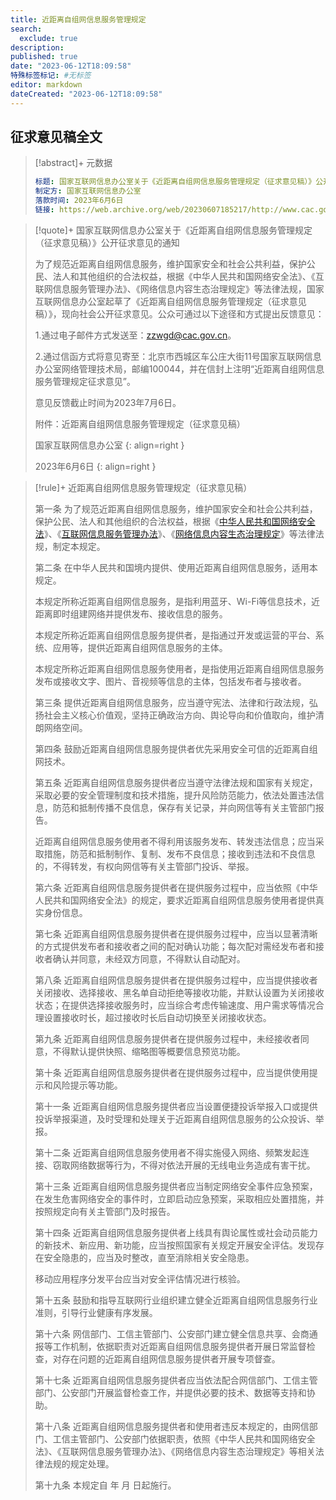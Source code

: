 ```yaml
---
title: 近距离自组网信息服务管理规定
search:
  exclude: true
description:
published: true
date: "2023-06-12T18:09:58"
特殊标签标记: #无标签
editor: markdown
dateCreated: "2023-06-12T18:09:58"
---
```


## 征求意见稿全文

> [!abstract]+ 元数据
>
> ```yaml
> 标题: 国家互联网信息办公室关于《近距离自组网信息服务管理规定（征求意见稿）》公开征求意见的通知
> 制定方: 国家互联网信息办公室
> 落款时间: 2023年6月6日
> 链接: https://web.archive.org/web/20230607185217/http://www.cac.gov.cn/2023-06/06/c_1687698272954687.htm
> ```

> [!quote]+ 国家互联网信息办公室关于《近距离自组网信息服务管理规定（征求意见稿）》公开征求意见的通知
>
> 为了规范近距离自组网信息服务，维护国家安全和社会公共利益，保护公民、法人和其他组织的合法权益，根据《中华人民共和国网络安全法》、《互联网信息服务管理办法》、《网络信息内容生态治理规定》等法律法规，国家互联网信息办公室起草了《近距离自组网信息服务管理规定（征求意见稿）》，现向社会公开征求意见。公众可通过以下途径和方式提出反馈意见：
>
> 1.通过电子邮件方式发送至：zzwgd@cac.gov.cn。
>
> 2.通过信函方式将意见寄至：北京市西城区车公庄大街11号国家互联网信息办公室网络管理技术局，邮编100044，并在信封上注明“近距离自组网信息服务管理规定征求意见”。
>
> 意见反馈截止时间为2023年7月6日。
>
> 附件：近距离自组网信息服务管理规定（征求意见稿）
>
> 国家互联网信息办公室
> {: align=right }
>
> 2023年6月6日
> {: align=right }

> [!rule]+ 近距离自组网信息服务管理规定（征求意见稿）
>
> 第一条 为了规范近距离自组网信息服务，维护国家安全和社会公共利益，保护公民、法人和其他组织的合法权益，根据《[中华人民共和国网络安全法](/rule/普通法律/中华人民共和国网络安全法.md)》、《[互联网信息服务管理办法](/rule/国务院/互联网信息服务管理办法.md)》、《[网络信息内容生态治理规定](/rule/国家互联网信息办公室/网络信息内容生态治理规定.md)》等法律法规，制定本规定。
>
> 第二条 在中华人民共和国境内提供、使用近距离自组网信息服务，适用本规定。
>
> 本规定所称近距离自组网信息服务，是指利用蓝牙、Wi-Fi等信息技术，近距离即时组建网络并提供发布、接收信息的服务。
>
> 本规定所称近距离自组网信息服务提供者，是指通过开发或运营的平台、系统、应用等，提供近距离自组网信息服务的主体。
>
> 本规定所称近距离自组网信息服务使用者，是指使用近距离自组网信息服务发布或接收文字、图片、音视频等信息的主体，包括发布者与接收者。
>
> 第三条 提供近距离自组网信息服务，应当遵守宪法、法律和行政法规，弘扬社会主义核心价值观，坚持正确政治方向、舆论导向和价值取向，维护清朗网络空间。
>
> 第四条 鼓励近距离自组网信息服务提供者优先采用安全可信的近距离自组网技术。
>
> 第五条 近距离自组网信息服务提供者应当遵守法律法规和国家有关规定，采取必要的安全管理制度和技术措施，提升风险防范能力，依法处置违法信息，防范和抵制传播不良信息，保存有关记录，并向网信等有关主管部门报告。
>
> 近距离自组网信息服务使用者不得利用该服务发布、转发违法信息；应当采取措施，防范和抵制制作、复制、发布不良信息；接收到违法和不良信息的，不得转发，有权向网信等有关主管部门投诉、举报。
>
> 第六条 近距离自组网信息服务提供者在提供服务过程中，应当依照《中华人民共和国网络安全法》的规定，要求近距离自组网信息服务使用者提供真实身份信息。
>
> 第七条 近距离自组网信息服务提供者在提供服务过程中，应当以显著清晰的方式提供发布者和接收者之间的配对确认功能；每次配对需经发布者和接收者确认并同意，未经双方同意，不得默认自动配对。
>
> 第八条 近距离自组网信息服务提供者在提供服务过程中，应当提供接收者关闭接收、选择接收、黑名单自动拒绝等接收功能，并默认设置为关闭接收状态；在提供选择接收服务时，应当综合考虑传输速度、用户需求等情况合理设置接收时长，超过接收时长后自动切换至关闭接收状态。
>
> 第九条 近距离自组网信息服务提供者在提供服务过程中，未经接收者同意，不得默认提供快照、缩略图等概要信息预览功能。
>
> 第十条 近距离自组网信息服务提供者在提供服务过程中，应当提供使用提示和风险提示等功能。
>
> 第十一条 近距离自组网信息服务提供者应当设置便捷投诉举报入口或提供投诉举报渠道，及时受理和处理关于近距离自组网信息服务的公众投诉、举报。
>
> 第十二条 近距离自组网信息服务使用者不得实施侵入网络、频繁发起连接、窃取网络数据等行为，不得对依法开展的无线电业务造成有害干扰。
>
> 第十三条 近距离自组网信息服务提供者应当制定网络安全事件应急预案，在发生危害网络安全的事件时，立即启动应急预案，采取相应处置措施，并按照规定向有关主管部门及时报告。
>
> 第十四条 近距离自组网信息服务提供者上线具有舆论属性或社会动员能力的新技术、新应用、新功能，应当按照国家有关规定开展安全评估。发现存在安全隐患的，应当及时整改，直至消除相关安全隐患。
>
> 移动应用程序分发平台应当对安全评估情况进行核验。
>
> 第十五条 鼓励和指导互联网行业组织建立健全近距离自组网信息服务行业准则，引导行业健康有序发展。
>
> 第十六条 网信部门、工信主管部门、公安部门建立健全信息共享、会商通报等工作机制，依据职责对近距离自组网信息服务提供者开展日常监督检查，对存在问题的近距离自组网信息服务提供者开展专项督查。
>
> 第十七条 近距离自组网信息服务提供者应当依法配合网信部门、工信主管部门、公安部门开展监督检查工作，并提供必要的技术、数据等支持和协助。
>
> 第十八条 近距离自组网信息服务提供者和使用者违反本规定的，由网信部门、工信主管部门、公安部门依据职责，依照《中华人民共和国网络安全法》、《互联网信息服务管理办法》、《网络信息内容生态治理规定》等相关法律法规的规定处理。
>
> 第十九条 本规定自 年 月 日起施行。
